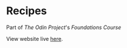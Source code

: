 # Recipes

Part of *The Odin Project*'s *Foundations Course*

View website live [here](https://levoskaa.github.io/odin-recipes).
